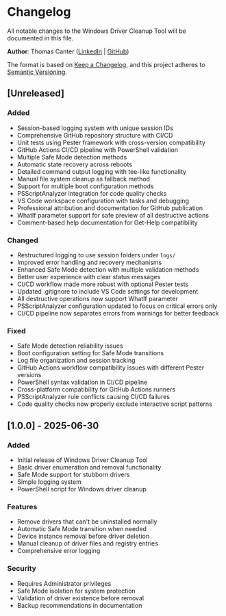 # Changelog

All notable changes to the Windows Driver Cleanup Tool will be documented in this file.

**Author**: Thomas Canter ([LinkedIn](https://linkedin.com/in/thomas-canter) | [GitHub](https://github.com/tcanter))

The format is based on [Keep a Changelog](https://keepachangelog.com/en/1.0.0/),
and this project adheres to [Semantic Versioning](https://semver.org/spec/v2.0.0.html).

## [Unreleased]

### Added
- Session-based logging system with unique session IDs
- Comprehensive GitHub repository structure with CI/CD
- Unit tests using Pester framework with cross-version compatibility
- GitHub Actions CI/CD pipeline with PowerShell validation
- Multiple Safe Mode detection methods
- Automatic state recovery across reboots
- Detailed command output logging with tee-like functionality
- Manual file system cleanup as fallback method
- Support for multiple boot configuration methods
- PSScriptAnalyzer integration for code quality checks
- VS Code workspace configuration with tasks and debugging
- Professional attribution and documentation for GitHub publication
- WhatIf parameter support for safe preview of all destructive actions
- Comment-based help documentation for Get-Help compatibility

### Changed
- Restructured logging to use session folders under `logs/`
- Improved error handling and recovery mechanisms
- Enhanced Safe Mode detection with multiple validation methods
- Better user experience with clear status messages
- CI/CD workflow made more robust with optional Pester tests
- Updated .gitignore to include VS Code settings for development
- All destructive operations now support WhatIf parameter
- PSScriptAnalyzer configuration updated to focus on critical errors only
- CI/CD pipeline now separates errors from warnings for better feedback

### Fixed
- Safe Mode detection reliability issues
- Boot configuration setting for Safe Mode transitions
- Log file organization and session tracking
- GitHub Actions workflow compatibility issues with different Pester versions
- PowerShell syntax validation in CI/CD pipeline
- Cross-platform compatibility for GitHub Actions runners
- PSScriptAnalyzer rule conflicts causing CI/CD failures
- Code quality checks now properly exclude interactive script patterns

## [1.0.0] - 2025-06-30

### Added
- Initial release of Windows Driver Cleanup Tool
- Basic driver enumeration and removal functionality
- Safe Mode support for stubborn drivers
- Simple logging system
- PowerShell script for Windows driver cleanup

### Features
- Remove drivers that can't be uninstalled normally
- Automatic Safe Mode transition when needed
- Device instance removal before driver deletion
- Manual cleanup of driver files and registry entries
- Comprehensive error logging

### Security
- Requires Administrator privileges
- Safe Mode isolation for system protection
- Validation of driver existence before removal
- Backup recommendations in documentation
